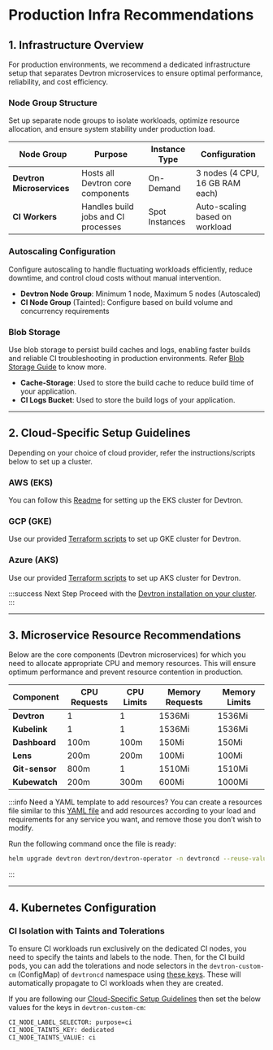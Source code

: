 # Production Infra Recommendations

## 1. Infrastructure Overview

For production environments, we recommend a dedicated infrastructure setup that separates Devtron microservices to ensure optimal performance, reliability, and cost efficiency.

### Node Group Structure

Set up separate node groups to isolate workloads, optimize resource allocation, and ensure system stability under production load.

| Node Group | Purpose | Instance Type | Configuration |
|------------|---------|--------------|---------------|
| **Devtron Microservices** | Hosts all Devtron core components | On-Demand | 3 nodes (4 CPU, 16 GB RAM each) |
| **CI Workers** | Handles build jobs and CI processes | Spot Instances | Auto-scaling based on workload |


### Autoscaling Configuration

Configure autoscaling to handle fluctuating workloads efficiently, reduce downtime, and control cloud costs without manual intervention.

* **Devtron Node Group**: Minimum 1 node, Maximum 5 nodes (Autoscaled)
* **CI Node Group** (Tainted): Configure based on build volume and concurrency requirements


### Blob Storage

Use blob storage to persist build caches and logs, enabling faster builds and reliable CI troubleshooting in production environments. Refer [Blob Storage Guide](./installation-configuration.md#configuration-of-blob-storage) to know more.

* **Cache-Storage**: Used to store the build cache to reduce build time of your application.
* **CI Logs Bucket**: Used to store the build logs of your application.

---

## 2. Cloud-Specific Setup Guidelines

Depending on your choice of cloud provider, refer the instructions/scripts below to set up a cluster.

### AWS (EKS)
You can follow this [Readme](https://github.com/devtron-labs/utilities/tree/main/eksctl-configs#creating-a-cluster-for-devtron-setup) for setting up the EKS cluster for Devtron.


### GCP (GKE)
Use our provided [Terraform scripts](https://github.com/devtron-labs/utilities/tree/main/terraform/terraform-gke) to set up GKE cluster for Devtron.


### Azure (AKS)
Use our provided [Terraform scripts](https://github.com/devtron-labs/utilities/tree/main/terraform/terraform-aks) to set up AKS cluster for Devtron.

:::success Next Step
Proceed with the [Devtron installation on your cluster](../install/devtron-oss.md).
:::

---

## 3. Microservice Resource Recommendations

Below are the core components (Devtron microservices) for which you need to allocate appropriate CPU and memory resources. This will ensure optimum performance and prevent resource contention in production.

| Component | CPU Requests | CPU Limits | Memory Requests | Memory Limits |
|-----------|--------------|------------|-----------------|---------------|
| **Devtron** | 1 | 1 | 1536Mi | 1536Mi |
| **Kubelink** | 1 | 1 | 1536Mi | 1536Mi |
| **Dashboard** | 100m | 100m | 150Mi | 150Mi |
| **Lens** | 200m | 200m | 100Mi | 100Mi |
| **Git-sensor** | 800m | 1 | 1510Mi | 1510Mi |
| **Kubewatch** | 200m | 300m | 600Mi | 1000Mi |


:::info Need a YAML template to add resources?
You can create a resources file similar to this [YAML file](https://github.com/devtron-labs/devtron/blob/main/charts/devtron/resources-small.yaml) and add resources according to your load and requirements for any service you want, and remove those you don’t wish to modify.

Run the following command once the file is ready: 

```bash
helm upgrade devtron devtron/devtron-operator -n devtroncd --reuse-values -f resources-values-file.yaml
```

:::

---

## 4. Kubernetes Configuration

### CI Isolation with Taints and Tolerations

To ensure CI workloads run exclusively on the dedicated CI nodes, you need to specify the taints and labels to the node. Then, for the CI build pods, you can add the tolerations and node selectors in the `devtron-custom-cm` (ConfigMap) of `devtroncd` namespace using [these keys](./installation-configuration.md#configure-overrides). These will automatically propagate to CI workloads when they are created.

If you are following our [Cloud-Specific Setup Guidelines](#2-cloud-specific-setup-guidelines) then set the below values for the keys in `devtron-custom-cm`:


``` bash
CI_NODE_LABEL_SELECTOR: purpose=ci
CI_NODE_TAINTS_KEY: dedicated
CI_NODE_TAINTS_VALUE: ci
```
